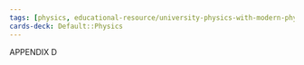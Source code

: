 ```yaml
---
tags: [physics, educational-resource/university-physics-with-modern-physics-15th-edition-2019, study-note] 
cards-deck: Default꞉꞉Physics
---
```



APPENDIX D
